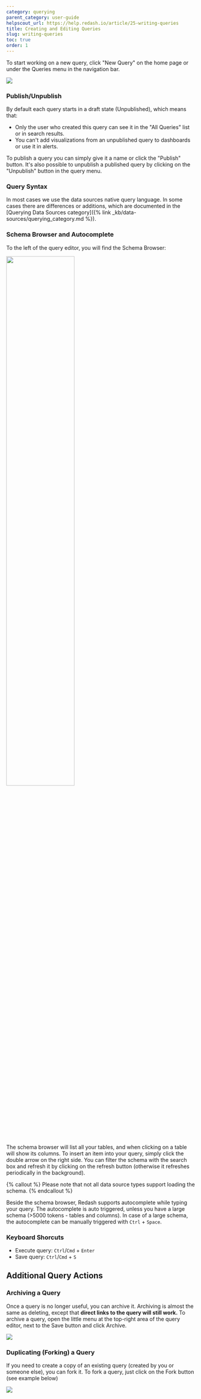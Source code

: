 ```yaml
---
category: querying
parent_category: user-guide
helpscout_url: https://help.redash.io/article/25-writing-queries
title: Creating and Editing Queries
slug: writing-queries
toc: true
order: 1
---
```

To start working on a new query, click "New Query" on the home page or under
the Queries menu in the navigation bar.

![](https://s3.amazonaws.com/helpscout.net/docs/assets/5877897f90336009736c5d9b/images/5a57bbbc042863193800e753/file-rzKFwqy8SP.gif)

###  Publish/Unpublish

By default each query starts in a draft state (Unpublished), which means that:

  * Only the user who created this query can see it in the "All Queries" list or in search results.
  * You can't add visualizations from an unpublished query to dashboards or use it in alerts.

To publish a query you can simply give it a name or click the "Publish"
button. It's also possible to unpublish a published query by clicking on the
"Unpublish" button in the query menu.

### Query Syntax

In most cases we use the data sources native query language. In some cases
there are differences or additions, which are documented in the [Querying Data
Sources category]({% link _kb/data-sources/querying_category.md %}).

### Schema Browser and Autocomplete

To the left of the query editor, you will find the Schema Browser:

<img src="/assets/images/docs/gitbook/schema-browser.png" width="60%">

The schema browser will list all your tables, and when clicking on a table
will show its columns. To insert an item into your query, simply click the double arrow on the right side. You can filter the schema with the search box and refresh it by clicking on the refresh button (otherwise it refreshes periodically in the background).

{% callout %}
Please note that not all data source types support loading the schema.
{% endcallout %}

Beside the schema browser, Redash supports autocomplete while typing your
query. The autocomplete is auto triggered, unless you have a large schema
(>5000 tokens - tables and columns). In case of a large schema, the
autocomplete can be manually triggered with `Ctrl` \+ `Space`.

### Keyboard Shorcuts

  * Execute query: `Ctrl`/`Cmd` + `Enter`
  * Save query: `Ctrl`/`Cmd` + `S`

## Additional Query Actions

### Archiving a Query

Once a query is no longer useful, you can archive it. Archiving is almost the
same as deleting, except that **direct links to the query will still work.** To
archive a query, open the little menu at the top-right area of the query
editor, next to the Save button and click Archive.

![](/assets/images/docs/gitbook/archive_query.png)

### Duplicating (Forking) a Query

If you need to create a copy of an existing query (created by you or someone
else), you can fork it. To fork a query, just click on the Fork button (see
example below)

![](https://s3.amazonaws.com/helpscout.net/docs/assets/5877897f90336009736c5d9b/images/5a57c0f92c7d3a1943682776/file-GtsnSfIBTe.gif)


